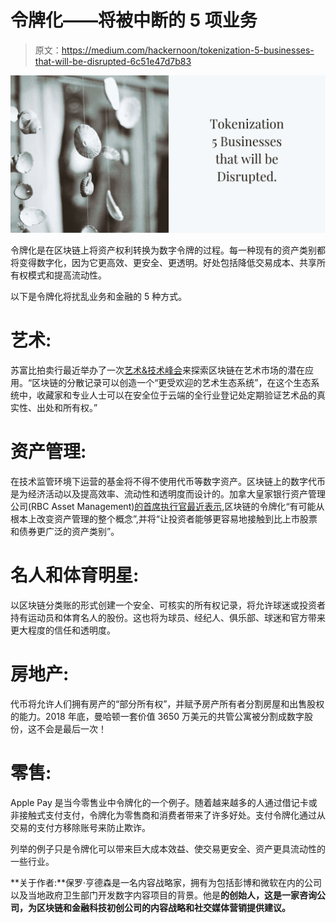 # 令牌化——将被中断的 5 项业务

> 原文：<https://medium.com/hackernoon/tokenization-5-businesses-that-will-be-disrupted-6c51e47d7b83>

![](img/c82eaf9804bb3cebc7bd14aff5c8927f.png)

令牌化是在区块链上将资产权利转换为数字令牌的过程。每一种现有的资产类别都将变得数字化，因为它更高效、更安全、更透明。好处包括降低交易成本、共享所有权模式和提高流动性。

以下是令牌化将扰乱业务和金融的 5 种方式。

# 艺术:

苏富比拍卖行最近举办了一次[艺术&技术峰会](https://www.christies.com/exhibitions/2018/art-and-tech-summit-exploring-blockchain)来探索区块链在艺术市场的潜在应用。“区块链的分散记录可以创造一个“更受欢迎的艺术生态系统”，在这个生态系统中，收藏家和专业人士可以在安全位于云端的全行业登记处定期验证艺术品的真实性、出处和所有权。”

# 资产管理:

在技术监管环境下运营的基金将不得不使用代币等数字资产。区块链上的数字代币是为经济活动以及提高效率、流动性和透明度而设计的。加拿大皇家银行资产管理公司(RBC Asset Management)[的首席执行官最近表示,](https://www.ft.com/content/4fbb78d4-bf1d-11e7-9836-b25f8adaa111?utm_content=buffer186f3&utm_medium=social&utm_source=twitter.com&utm_campaign=buffer)区块链的令牌化“有可能从根本上改变资产管理的整个概念”,并将“让投资者能够更容易地接触到比上市股票和债券更广泛的资产类别”。

# 名人和体育明星:

以区块链分类账的形式创建一个安全、可核实的所有权记录，将允许球迷或投资者持有运动员和体育名人的股份。这也将为球员、经纪人、俱乐部、球迷和官方带来更大程度的信任和透明度。

# 房地产:

代币将允许人们拥有房产的“部分所有权”，并赋予房产所有者分割房屋和出售股权的能力。2018 年底，曼哈顿一套价值 3650 万美元的共管公寓被分割成数字股份，这不会是最后一次！

# 零售:

Apple Pay 是当今零售业中令牌化的一个例子。随着越来越多的人通过借记卡或非接触式支付支付，令牌化为零售商和消费者带来了许多好处。支付令牌化通过从交易的支付方移除账号来防止欺诈。

列举的例子只是令牌化可以带来巨大成本效益、使交易更安全、资产更具流动性的一些行业。

**关于作者:**保罗·亨德森是一名内容战略家，拥有为包括彭博和微软在内的公司以及当地政府卫生部门开发数字内容项目的背景。他是[](http://www.blockheads.co/)**的创始人，这是一家咨询公司，为区块链和金融科技初创公司的内容战略和社交媒体营销提供建议。**